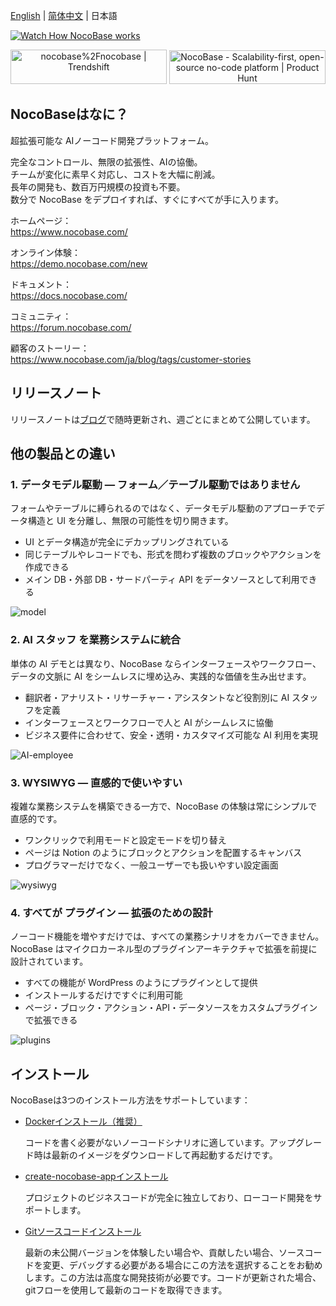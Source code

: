 [English](./README.md) | [简体中文](./README.zh-CN.md) | 日本語

[![Watch How NocoBase works](https://static-docs.nocobase.com/youtube-cover.png)](https://youtu.be/uO8pcf-9AFM?si=U3_W2z-AvW4ceSs9)

<p align="center">
<a href="https://trendshift.io/repositories/4112" target="_blank"><img src="https://trendshift.io/api/badge/repositories/4112" alt="nocobase%2Fnocobase | Trendshift" style="width: 250px; height: 55px;" width="250" height="55"/></a>
<a href="https://www.producthunt.com/posts/nocobase?embed=true&utm_source=badge-top-post-topic-badge&utm_medium=badge&utm_souce=badge-nocobase" target="_blank"><img src="https://api.producthunt.com/widgets/embed-image/v1/top-post-topic-badge.svg?post_id=456520&theme=light&period=weekly&topic_id=267" alt="NocoBase - Scalability&#0045;first&#0044;&#0032;open&#0045;source&#0032;no&#0045;code&#0032;platform | Product Hunt" style="width: 250px; height: 54px;" width="250" height="54" /></a>
</p>

## NocoBaseはなに？

超拡張可能な AIノーコード開発プラットフォーム。

完全なコントロール、無限の拡張性、AIの協働。  
チームが変化に素早く対応し、コストを大幅に削減。  
長年の開発も、数百万円規模の投資も不要。  
数分で NocoBase をデプロイすれば、すぐにすべてが手に入ります。  

ホームページ：  
https://www.nocobase.com/

オンライン体験：  
https://demo.nocobase.com/new

ドキュメント：  
https://docs.nocobase.com/

コミュニティ：  
https://forum.nocobase.com/

顧客のストーリー：  
https://www.nocobase.com/ja/blog/tags/customer-stories

## リリースノート

リリースノートは[ブログ](https://www.nocobase.com/ja/blog/timeline)で随時更新され、週ごとにまとめて公開しています。

## 他の製品との違い

### 1. データモデル駆動 ― フォーム／テーブル駆動ではありません
フォームやテーブルに縛られるのではなく、データモデル駆動のアプローチでデータ構造と UI を分離し、無限の可能性を切り開きます。

- UI とデータ構造が完全にデカップリングされている
- 同じテーブルやレコードでも、形式を問わず複数のブロックやアクションを作成できる
- メイン DB・外部 DB・サードパーティ API をデータソースとして利用できる

![model](https://static-docs.nocobase.com/model.png)

### 2. AI スタッフ を業務システムに統合
単体の AI デモとは異なり、NocoBase ならインターフェースやワークフロー、データの文脈に AI をシームレスに埋め込み、実践的な価値を生み出せます。

- 翻訳者・アナリスト・リサーチャー・アシスタントなど役割別に AI スタッフを定義
- インターフェースとワークフローで人と AI がシームレスに協働
- ビジネス要件に合わせて、安全・透明・カスタマイズ可能な AI 利用を実現

![AI-employee](https://static-docs.nocobase.com/ai-employee-home.png)

### 3. WYSIWYG ― 直感的で使いやすい
複雑な業務システムを構築できる一方で、NocoBase の体験は常にシンプルで直感的です。

- ワンクリックで利用モードと設定モードを切り替え
- ページは Notion のようにブロックとアクションを配置するキャンバス
- プログラマーだけでなく、一般ユーザーでも扱いやすい設定画面

![wysiwyg](https://static-docs.nocobase.com/wysiwyg.gif)

### 4. すべてが プラグイン ― 拡張のための設計
ノーコード機能を増やすだけでは、すべての業務シナリオをカバーできません。NocoBase はマイクロカーネル型のプラグインアーキテクチャで拡張を前提に設計されています。

- すべての機能が WordPress のようにプラグインとして提供
- インストールするだけですぐに利用可能
- ページ・ブロック・アクション・API・データソースをカスタムプラグインで拡張できる

![plugins](https://static-docs.nocobase.com/plugins.png)

## インストール

NocoBaseは3つのインストール方法をサポートしています：

- <a target="_blank" href="https://docs-cn.nocobase.com/welcome/getting-started/installation/docker-compose">Dockerインストール（推奨）</a >

   コードを書く必要がないノーコードシナリオに適しています。アップグレード時は最新のイメージをダウンロードして再起動するだけです。

- <a target="_blank" href="https://docs-cn.nocobase.com/welcome/getting-started/installation/create-nocobase-app">create-nocobase-appインストール</a >

   プロジェクトのビジネスコードが完全に独立しており、ローコード開発をサポートします。

- <a target="_blank" href="https://docs-cn.nocobase.com/welcome/getting-started/installation/git-clone">Gitソースコードインストール</a >

   最新の未公開バージョンを体験したい場合や、貢献したい場合、ソースコードを変更、デバッグする必要がある場合にこの方法を選択することをお勧めします。この方法は高度な開発技術が必要です。コードが更新された場合、gitフローを使用して最新のコードを取得できます。
